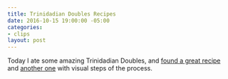 ```yaml
---
title: Trinidadian Doubles Recipes
date: 2016-10-15 19:00:00 -05:00
categories:
- clips
layout: post
---
```


Today I ate some amazing Trinidadian Doubles, and [found a great recipe](http://www.simplytrinicooking.com/doubles/) and [another one](https://spoonuniversity.com/recipe/trinidadian-doubles-recipe-beats-american-street-food-any-day) with visual steps of the process.